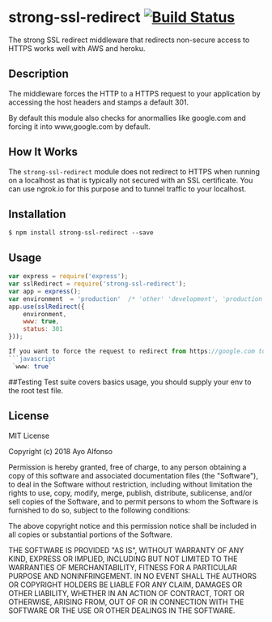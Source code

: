 # strong-ssl-redirect  [![Build Status](https://travis-ci.com/AyoAlfonso/strong-ssl-redirect.svg?branch=master)](https://travis-ci.com/AyoAlfonso/strong-ssl-redirect)

The strong SSL redirect middleware that redirects non-secure access to HTTPS works well with AWS and heroku.

## Description

The middleware forces the HTTP to a HTTPS request to your application by accessing the host headers and stamps a default 301.

By default this module also checks for anormallies like google.com and forcing it into www,google.com by default.


## How It Works
The `strong-ssl-redirect` module does not redirect to HTTPS when running on a localhost as that is typically not secured with an SSL certificate. You can use ngrok.io for this purpose and to tunnel traffic to your localhost.

## Installation

```
$ npm install strong-ssl-redirect --save
```

## Usage

```javascript
var express = require('express');
var sslRedirect = require('strong-ssl-redirect');
var app = express();
var environment  = 'production'  /* 'other' 'development', 'production'*/
app.use(sslRedirect({
    environment,
    www: true,
    status: 301
}));

If you want to force the request to redirect from https://google.com to https://www.google.com set the www property to true like so.
```javascript
 `www: true`
```

##Testing
Test suite covers basics usage, you should supply your env to the root test file.


## License
MIT License

Copyright (c) 2018 Ayo Alfonso

Permission is hereby granted, free of charge, to any person obtaining a copy
of this software and associated documentation files (the "Software"), to deal
in the Software without restriction, including without limitation the rights
to use, copy, modify, merge, publish, distribute, sublicense, and/or sell
copies of the Software, and to permit persons to whom the Software is
furnished to do so, subject to the following conditions:

The above copyright notice and this permission notice shall be included in all
copies or substantial portions of the Software.

THE SOFTWARE IS PROVIDED "AS IS", WITHOUT WARRANTY OF ANY KIND, EXPRESS OR
IMPLIED, INCLUDING BUT NOT LIMITED TO THE WARRANTIES OF MERCHANTABILITY,
FITNESS FOR A PARTICULAR PURPOSE AND NONINFRINGEMENT. IN NO EVENT SHALL THE
AUTHORS OR COPYRIGHT HOLDERS BE LIABLE FOR ANY CLAIM, DAMAGES OR OTHER
LIABILITY, WHETHER IN AN ACTION OF CONTRACT, TORT OR OTHERWISE, ARISING FROM,
OUT OF OR IN CONNECTION WITH THE SOFTWARE OR THE USE OR OTHER DEALINGS IN THE
SOFTWARE.
